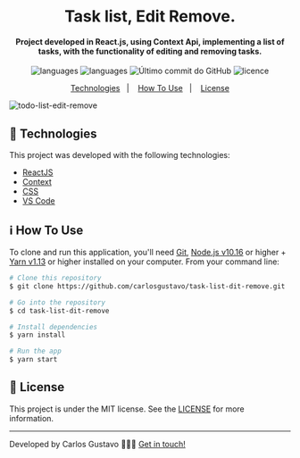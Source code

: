 
<h1 align="center">
Task list, Edit Remove.
</h1>

<h4 align="center">
Project developed in React.js, using Context Api, implementing a list of tasks, with the functionality of editing and removing tasks.
</h4>
<p align="center">
  <img alt="languages" src="https://img.shields.io/github/languages/top/carlosgustavo/task-list-dit-remove">
  <img alt="languages" src="https://img.shields.io/github/languages/count/carlosgustavo/task-list-dit-remove">
  <img alt="Último commit do GitHub" src="https://img.shields.io/github/last-commit/carlosgustavo/task-list-dit-remove">
  <img alt="licence" src="https://img.shields.io/github/license/carlosgustavo/task-list-dit-remove">
</p>
<p align="center">
  <a href="#rocket-technologies"">Technologies</a>&nbsp;&nbsp;&nbsp;|&nbsp;&nbsp;&nbsp;
  <a href="#information_source-how-to-use">How To Use</a>&nbsp;&nbsp;&nbsp;|&nbsp;&nbsp;&nbsp;
  <a href="#memo-license">License</a>
</p>
                         
![todo-list-edit-remove](https://user-images.githubusercontent.com/53797220/95477722-0677f500-095f-11eb-810b-d1a065b78136.gif)

## :rocket: Technologies

This project was developed with the following technologies:

-  [ReactJS](https://reactjs.org/)
-  [Context](https://pt-br.reactjs.org/docs/context.html)
-  [CSS](https://www.w3schools.com/css/)
-  [VS Code](https://code.visualstudio.com/)

## :information_source: How To Use

To clone and run this application, you'll need [Git](https://git-scm.com), [Node.js v10.16](https://nodejs.org/en/) or higher + [Yarn v1.13](https://yarnpkg.com/) or higher installed on your computer. From your command line:

```bash
# Clone this repository
$ git clone https://github.com/carlosgustavo/task-list-dit-remove.git

# Go into the repository
$ cd task-list-dit-remove

# Install dependencies
$ yarn install

# Run the app
$ yarn start
```

## :memo: License
This project is under the MIT license. See the [LICENSE](https://github.com/carlosgustavo/react-task-list-edit-remove/blob/master/README.md) for more information.

---

Developed by Carlos Gustavo 👨🏻‍💻️ [Get in touch!](https://www.linkedin.com/in/carlos-gustavo-a71757190/)
